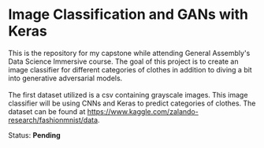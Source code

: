# Image Classification and GANs with Keras

This is the repository for my capstone while attending General Assembly's Data Science Immersive course. The goal of this project is to create an image classifier for different categories of clothes in addition to diving a bit into generative adversarial models. <br/><br/>
The first dataset utilized is a csv containing grayscale images. This image classifier will be using CNNs and Keras to predict categories of clothes. The dataset can be found at https://www.kaggle.com/zalando-research/fashionmnist/data. <br/>

Status: **Pending**
